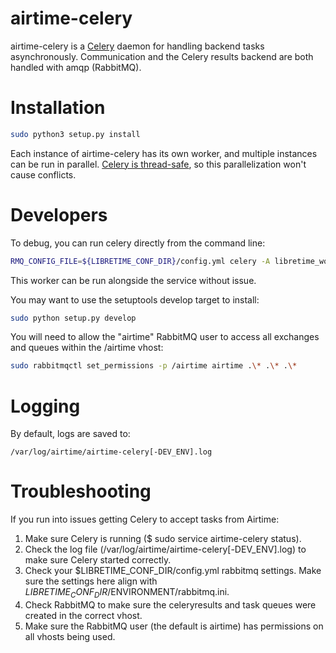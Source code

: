 # airtime-celery

airtime-celery is a [Celery](https://docs.celeryq.dev/) daemon for handling backend tasks asynchronously. Communication and the Celery results backend are both handled with amqp (RabbitMQ).

# Installation

```sh
sudo python3 setup.py install
```

Each instance of airtime-celery has its own worker, and multiple instances can be run in parallel. [Celery is thread-safe](https://docs.celeryq.dev/en/latest/userguide/application.html), so this parallelization won't cause conflicts.

# Developers

To debug, you can run celery directly from the command line:

```sh
RMQ_CONFIG_FILE=${LIBRETIME_CONF_DIR}/config.yml celery -A libretime_worker.tasks worker --loglevel=info
```

This worker can be run alongside the service without issue.

You may want to use the setuptools develop target to install:

```sh
sudo python setup.py develop
```

You will need to allow the "airtime" RabbitMQ user to access all exchanges and queues within the /airtime vhost:

```sh
sudo rabbitmqctl set_permissions -p /airtime airtime .\* .\* .\*
```

# Logging

By default, logs are saved to:

```
/var/log/airtime/airtime-celery[-DEV_ENV].log
```

# Troubleshooting

If you run into issues getting Celery to accept tasks from Airtime:

1. Make sure Celery is running ($ sudo service airtime-celery status).
2. Check the log file (/var/log/airtime/airtime-celery[-DEV_ENV].log) to make sure Celery started correctly.
3. Check your $LIBRETIME_CONF_DIR/config.yml rabbitmq settings. Make sure the settings here align with $LIBRETIME_CONF_DIR/$ENVIRONMENT/rabbitmq.ini.
4. Check RabbitMQ to make sure the celeryresults and task queues were created in the correct vhost.
5. Make sure the RabbitMQ user (the default is airtime) has permissions on all vhosts being used.
